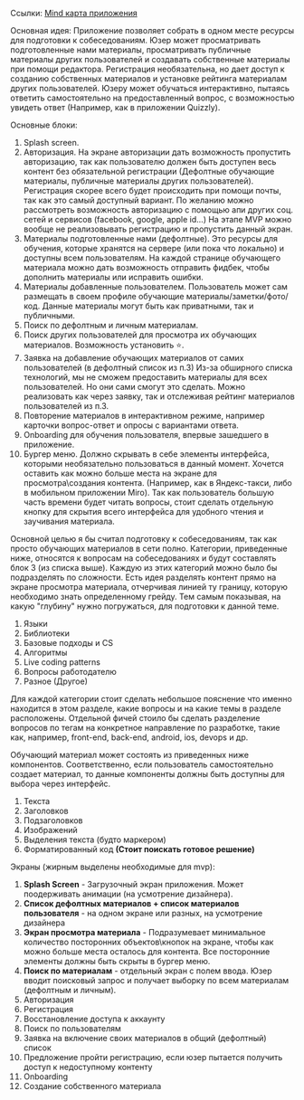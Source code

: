 Ссылки:
[Mind карта приложения](https://miro.com/welcomeonboard/VHlNcFJIZm53VDJ1S0lyV3dpazd0ckoxOWpoamRsSFJwd08wR3JVb05DMWozVjVzODRGNHM3Z09aNnl1MjVuOXwzMDc0NDU3MzU4NTc2NDI3MTEy?share_link_id=485999205955)

Основная идея:
Приложение позволяет собрать в одном месте ресурсы для подготовки к собеседованиям.
Юзер может просматривать подготовленные нами материалы, просматривать публичные материалы других пользователей и создавать собственные материалы при помощи редактора.
Регистрация необязательна, но дает доступ к созданию собственных материалов и установке рейтинга материалам других пользователей.
Юзеру может обучаться интерактивно, пытаясь ответить самостоятельно на предоставленный вопрос, с возможностью увидеть ответ (Например, как в приложении Quizzly).

Основные блоки:
1. Splash screen.
2. Авторизация. На экране авторизации дать возможность пропустить авторизацию, так как пользователю должен быть доступен весь контент без обязательной регистрации (Дефолтные обучающие материалы, публичные материалы других пользователей).  Регистрация скорее всего будет происходить при помощи почты, так как это самый доступный вариант. По желанию можно рассмотреть возможность авторизацию с помощью апи других соц. сетей и сервисов (facebook, google, apple id...) На этапе MVP можно вообще не реализовывать регистрацию и пропустить данный экран.
3. Материалы подготовленные нами (дефолтные). Это ресурсы для обучения, которые хранятся на сервере (или пока что локально) и доступны всем пользователям. На каждой странице обучающего материала можно дать возможность отправить фидбек, чтобы дополнить материалы или исправить ошибки. 
4. Материалы добавленные пользователем. Пользователь может сам размещать в своем профиле обучающие материалы/заметки/фото/код. Данные материалы могут быть как приватными, так и публичными. 
5. Поиск по дефолтным и личным материалам.
6. Поиск других пользователей для просмотра их обучающих материалов. Возможность установить ⭐️. 
7. Заявка на добавление обучающих материалов от самих пользователей (в дефолтный список из п.3) Из-за обширного списка технологий, мы не сможем предоставить материалы для всех пользователей. Но они сами смогут это сделать. Можно реализовать как через заявку, так и отслеживая рейтинг материалов пользователей из п.3. 
8. Повторение материалов в интерактивном режиме, например карточки вопрос-ответ и опросы с вариантами ответа.
9. Onboarding для обучения пользователя, впервые зашедшего в приложение.
10. Бургер меню. Должно скрывать в себе элементы интерфейса, которыми необязательно пользоваться в данный момент. Хочется оставить как можно больше места на экране для просмотра\создания контента. (Например, как в Яндекс-такси, либо в мобильном приложении Miro). Так как пользователь большую часть времени будет читать вопросы, стоит сделать отдельную кнопку для скрытия всего интерфейса для удобного чтения и заучивания материала.


Основной целью я бы считал подготовку к собеседованиям, так как просто обучающих материалов в сети полно. 
Категории, приведенные ниже, относятся к вопросам на собеседованиях и будут составлять блок 3 (из списка выше).
Каждую из этих категорий можно было бы подразделять по сложности. Есть идея разделять контент прямо на экране просмотра материала, отчерчивая линией ту границу, которую необходимо знать определенному грейду. Тем самым показывая, на какую "глубину" нужно погружаться, для подготовки к данной теме.
 1. Языки
 2. Библиотеки
 3. Базовые подходы и CS
 4. Алгоритмы
 5. Live coding patterns  
 6. Вопросы работодателю
 7. Разное (Другое)

Для каждой категории стоит сделать небольшое пояснение что именно находится в этом разделе, какие вопросы и на какие темы в разделе расположены.
Отдельной фичей стоило бы сделать разделение вопросов по тегам на конкретное направление по разработке, такие как, например, front-end, back-end, android, ios, devops и др.

Обучающий материал может состоять из приведенных ниже компонентов. 
Соответственно, если пользователь самостоятельно создает материал, то данные компоненты должны быть доступны для выбора через интерфейс.
 1. Текста
 2. Заголовков
 3. Подзаголовков
 4. Изображений
 5. Выделения текста (будто маркером)
 6. Форматированный код **(Стоит поискать готовое решение)**

Экраны (жирным выделены необходимые для mvp):
1. **Splash Screen** - Загрузочный экран приложения. Может поодерживать анимации (на усмотрение дизайнера).
2. **Список дефолтных материалов + список материалов пользователя** - на одном экране или разных, на усмотрение дизайнера
3. **Экран просмотра материала** - Подразумевает минимальное количество посторонних объектов\кнопок на экране, чтобы как можно больше места осталось для контента. Все посторонние элементы должны быть скрыты в бургер меню.
4. **Поиск по материалам** - отдельный экран с полем ввода. Юзер вводит поисковый запрос и получает выборку по всем материалам (дефолтным и личным).
5. Авторизация 
6. Регистрация 
7. Восстановление доступа к аккаунту
8. Поиск по пользователям
9. Заявка на включение своих материалов в общий (дефолтный) список
10. Предложение пройти регистрацию, если юзер пытается получить доступ к недоступному контенту
11. Onboarding
12. Создание собственного материала 
